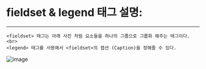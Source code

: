 # fieldset & legend 태그 설명:
***
```
<fieldset> 태그는 아래 사진 처럼 요소들을 하나의 그룹으로 그룹화 해주는 태그이다. <br>
<legend> 태그를 사용해서 <fieldset>의 캡션 (Caption)을 정해줄 수 있다.
```
![image](https://github.com/user-attachments/assets/04447ee5-2ef1-4b8b-ba90-f9351381ada0)
